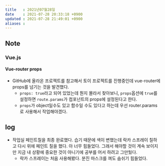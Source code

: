 ```yaml
---
title   : 2021년07월28일 
date    : 2021-07-28 20:33:18 +0900
updated : 2021-07-28 21:49:01 +0900
aliases : 
---
```

## Note
### Vue.js 
#### Vue-router props  
- GitHub에 올라온 프로젝트를 참고해서 토이 프로젝트를 진행중인데 vue-router에 props를 넘기는 것을 발견했다.  
	- `props: true`라고 되어 있었는데 뭔지 몰라서 찾아보니, `props`옵션에 `true`를 설정하면 `route.params`가 컴포넌트의 props에 설정된다고 한다.  
  - `props`가 object일수도 있고 함수일 수도 있다고 하는데 우선 router.params로 사용해서 작업해야겠다.  
## log 
- 작업실 페인트칠을 최종 완료했다. 습기 때문에 색이 변했는데 락카 스프레이 칠하고 다시 위에 페인트 칠을 했다. 아 너무 힘들었다. 그래서 해야할 것이 계속 보이지만 지금 내 상황에 중요한 것이 아니기에 공부를 어서 하려고 그만뒀다.  
	- 락카 스프레이는 처음 사용해봤다. 분진 마스크를 껴도 숨쉬기 힘들었다. 
